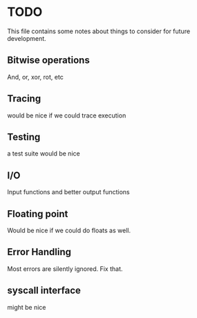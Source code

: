 # TODO

This file contains some notes about things to consider for future development.

## Bitwise operations

And, or, xor, rot, etc

## Tracing

would be nice if we could trace execution

## Testing

a test suite would be nice

## I/O

Input functions and better output functions

## Floating point

Would be nice if we could do floats as well.

## Error Handling

Most errors are silently ignored. Fix that.

## syscall interface

might be nice
